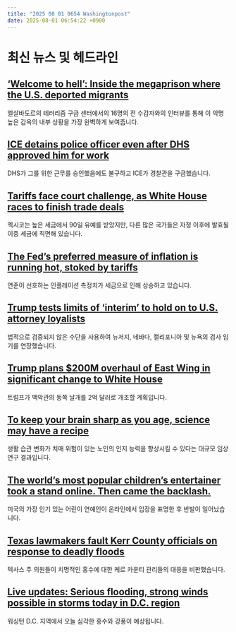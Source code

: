 ```yaml
---
title: "2025 08 01 0654 Washingtonpost"
date: 2025-08-01 06:54:22 +0900
---
```


# 최신 뉴스 및 헤드라인

## [‘Welcome to hell’: Inside the megaprison where the U.S. deported migrants](https://www.washingtonpost.com/world/2025/07/31/venezuelans-deported-us-el-salvador-prison-cecot/)
엘살바도르의 테러리즘 구금 센터에서의 16명의 전 수감자와의 인터뷰를 통해 이 악명 높은 감옥의 내부 상황을 가장 완벽하게 보여줍니다.

## [ICE detains police officer even after DHS approved him for work](https://www.washingtonpost.com/nation/2025/07/31/ice-dhs-police-officer-arrested/)
DHS가 그를 위한 근무를 승인했음에도 불구하고 ICE가 경찰관을 구금했습니다.

## [Tariffs face court challenge, as White House races to finish trade deals](https://www.washingtonpost.com/business/2025/07/31/trump-tariffs-face-legal-challenge/)
멕시코는 높은 세금에서 90일 유예를 받았지만, 다른 많은 국가들은 자정 이후에 발효될 이중 세금에 직면해 있습니다.

## [The Fed’s preferred measure of inflation is running hot, stoked by tariffs](https://www.washingtonpost.com/business/2025/07/31/inflation-hotter-powell-fed-trump/)
연준이 선호하는 인플레이션 측정치가 세금으로 인해 상승하고 있습니다.

## [Trump tests limits of ‘interim’ to hold on to U.S. attorney loyalists](https://www.washingtonpost.com/national-security/2025/07/31/justice-trump-us-attorney-habba/)
법적으로 검증되지 않은 수단을 사용하여 뉴저지, 네바다, 캘리포니아 및 뉴욕의 검사 임기를 연장했습니다.

## [Trump plans $200M overhaul of East Wing in significant change to White House](https://www.washingtonpost.com/politics/2025/07/31/trump-ballroom-east-wing-overhaul/)
트럼프가 백악관의 동쪽 날개를 2억 달러로 개조할 계획입니다.

## [To keep your brain sharp as you age, science may have a recipe](https://www.washingtonpost.com/wellness/2025/07/31/brain-health-dementia-prevention-strategies-study/)
생활 습관 변화가 치매 위험이 있는 노인의 인지 능력을 향상시킬 수 있다는 대규모 임상 연구 결과입니다.

## [The world’s most popular children’s entertainer took a stand online. Then came the backlash.](https://www.washingtonpost.com/parenting/interactive/2025/ms-rachel-childrens-media/)
미국의 가장 인기 있는 어린이 연예인이 온라인에서 입장을 표명한 후 반발이 일어났습니다.

## [Texas lawmakers fault Kerr County officials on response to deadly floods](https://www.washingtonpost.com/nation/2025/07/31/kerrville-texas-flooding-legislative-hearing/)
텍사스 주 의원들이 치명적인 홍수에 대한 케르 카운티 관리들의 대응을 비판했습니다.

## [Live updates: Serious flooding, strong winds possible in storms today in D.C. region](https://www.washingtonpost.com/weather/2025/07/31/dc-weather-live-updates-flooding-storm-threat/)
워싱턴 D.C. 지역에서 오늘 심각한 홍수와 강풍이 예상됩니다.